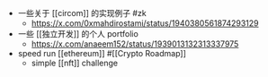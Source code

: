 - 一些关于 [[circom]] 的实现例子 #zk
	- https://x.com/0xmahdirostami/status/1940380561874293129
- 一些 [[独立开发]] 的个人 portfolio
	- https://x.com/anaeem152/status/1939013132313337975
- speed run [[ethereum]] #[[Crypto Roadmap]]
	- simple [[nft]] challenge